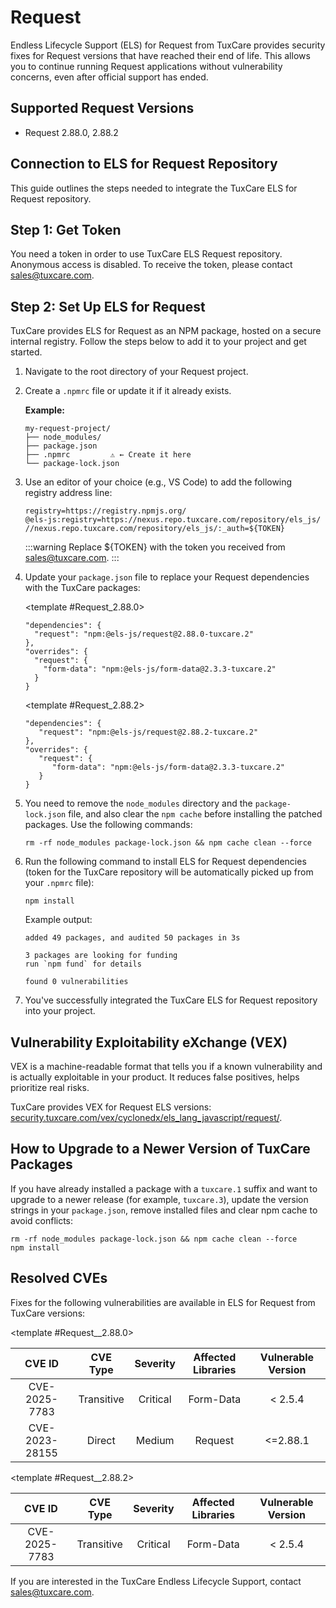 # Request

Endless Lifecycle Support (ELS) for Request from TuxCare provides security fixes for Request versions that have reached their end of life. This allows you to continue running Request applications without vulnerability concerns, even after official support has ended.

## Supported Request Versions

* Request 2.88.0, 2.88.2

## Connection to ELS for Request Repository

This guide outlines the steps needed to integrate the TuxCare ELS for Request repository.

## Step 1: Get Token

You need a token in order to use TuxCare ELS Request repository. Anonymous access is disabled. To receive the token, please contact [sales@tuxcare.com](mailto:sales@tuxcare.com).

## Step 2: Set Up ELS for Request

TuxCare provides ELS for Request as an NPM package, hosted on a secure internal registry. Follow the steps below to add it to your project and get started.

1. Navigate to the root directory of your Request project.
2. Create a `.npmrc` file or update it if it already exists.

   **Example:**

   ```text
   my-request-project/
   ├── node_modules/
   ├── package.json
   ├── .npmrc         ⚠️ ← Create it here
   └── package-lock.json
   ```

3. Use an editor of your choice (e.g., VS Code) to add the following registry address line:

   <CodeWithCopy>

   ```text
   registry=https://registry.npmjs.org/
   @els-js:registry=https://nexus.repo.tuxcare.com/repository/els_js/
   //nexus.repo.tuxcare.com/repository/els_js/:_auth=${TOKEN}
   ```

   </CodeWithCopy>

   :::warning
   Replace ${TOKEN} with the token you received from [sales@tuxcare.com](mailto:sales@tuxcare.com).
   :::

4. Update your `package.json` file to replace your Request dependencies with the TuxCare packages:

   <TableTabs label="Choose Request version: " >

     <template #Request_2.88.0>

     <CodeWithCopy>

     ```text
     "dependencies": {
       "request": "npm:@els-js/request@2.88.0-tuxcare.2"
     },
     "overrides": {
       "request": {
         "form-data": "npm:@els-js/form-data@2.3.3-tuxcare.2"
       }
     }
     ```

     </CodeWithCopy>

     </template>

     <template #Request_2.88.2>

     <CodeWithCopy>

     ```text
     "dependencies": {
        "request": "npm:@els-js/request@2.88.2-tuxcare.2"
     },
     "overrides": {
        "request": {
           "form-data": "npm:@els-js/form-data@2.3.3-tuxcare.2"
        }
     }
     ```

     </CodeWithCopy>

     </template>

   </TableTabs>

5. You need to remove the `node_modules` directory and the `package-lock.json` file, and also clear the `npm cache` before installing the patched packages. Use the following commands:
   
   <CodeWithCopy>

   ```text
   rm -rf node_modules package-lock.json && npm cache clean --force
   ```

   </CodeWithCopy>

6. Run the following command to install ELS for Request dependencies (token for the TuxCare repository will be automatically picked up from your `.npmrc` file):

   <CodeWithCopy>

   ```text
   npm install
   ```

   </CodeWithCopy>

   Example output:

   ```text
   added 49 packages, and audited 50 packages in 3s

   3 packages are looking for funding
   run `npm fund` for details

   found 0 vulnerabilities
   ```

7. You've successfully integrated the TuxCare ELS for Request repository into your project.

## Vulnerability Exploitability eXchange (VEX) 

VEX is a machine-readable format that tells you if a known vulnerability and is actually exploitable in your product. It reduces false positives, helps prioritize real risks.

TuxCare provides VEX for Request ELS versions: [security.tuxcare.com/vex/cyclonedx/els_lang_javascript/request/](https://security.tuxcare.com/vex/cyclonedx/els_lang_javascript/request/).

## How to Upgrade to a Newer Version of TuxCare Packages

If you have already installed a package with a `tuxcare.1` suffix and want to upgrade to a newer release (for example, `tuxcare.3`), update the version strings in your `package.json`, remove installed files and clear npm cache to avoid conflicts:

  <CodeWithCopy>

  ```text
  rm -rf node_modules package-lock.json && npm cache clean --force
  npm install
  ```

  </CodeWithCopy>

## Resolved CVEs

Fixes for the following vulnerabilities are available in ELS for Request from TuxCare versions:

<TableTabs label="Choose Request version: " >

<template #Request__2.88.0>

| CVE ID         |  CVE Type  | Severity | Affected Libraries | Vulnerable Version |
| :------------: |:----------:|:--------:|:------------------:|:------------------:|
| CVE-2025-7783  | Transitive | Critical |     Form-Data      |      < 2.5.4      |
| CVE-2023-28155  |   Direct   |  Medium  |      Request       |      <=2.88.1      |

  </template>

<template #Request__2.88.2>

| CVE ID         | CVE Type | Severity | Affected Libraries | Vulnerable Version |
| :------------: | :------: |:--------:|:------------------:| :----------------: |
| CVE-2025-7783  | Transitive | Critical |     Form-Data      |      < 2.5.4      |

  </template>

</TableTabs>


If you are interested in the TuxCare Endless Lifecycle Support, contact [sales@tuxcare.com](mailto:sales@tuxcare.com).
